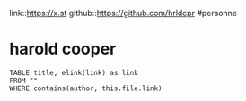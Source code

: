 link::https://x.st
github::https://github.com/hrldcpr
#personne
# harold cooper

```dataview
TABLE title, elink(link) as link
FROM ""
WHERE contains(author, this.file.link)
```
